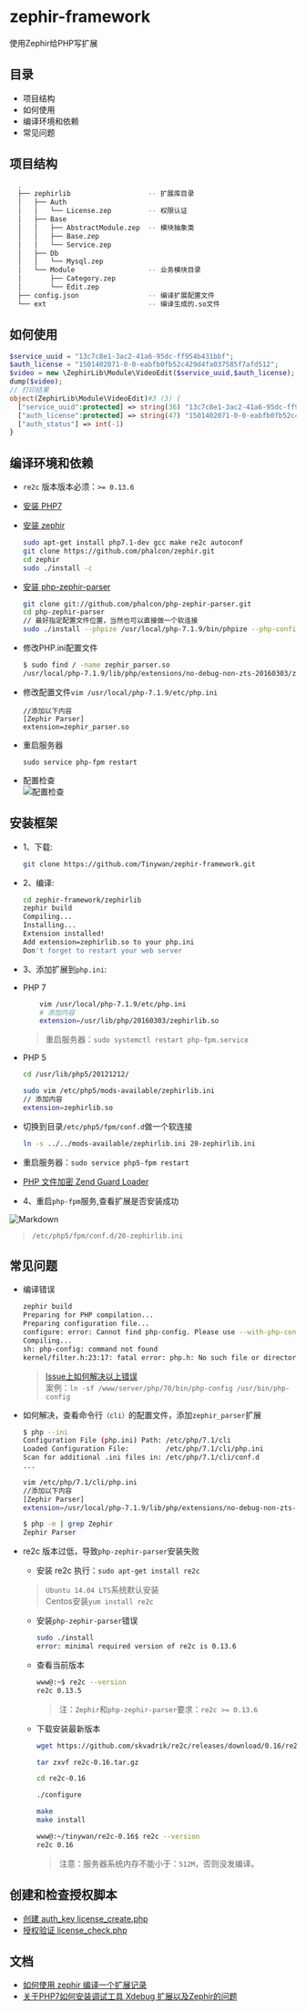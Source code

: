 
zephir-framework
======


使用Zephir给PHP写扩展

## 目录
* 项目结构  
* 如何使用   
* 编译环境和依赖  
* 常见问题  


##   项目结构 <a name="目录结构" />

```bash
  .
  ├── zephirlib                   -- 扩展库目录
  │   ├── Auth
  │   │   └── License.zep         -- 权限认证
  │   ├── Base
  │   │   ├── AbstractModule.zep  -- 模块抽象类
  │   │   ├── Base.zep
  │   │   └── Service.zep
  │   ├── Db
  │   │   └── Mysql.zep
  │   └── Module                  -- 业务模块目录
  │       ├── Category.zep
  │       └── Edit.zep            
  ├── config.json                 -- 编译扩展配置文件
  └── ext                         -- 编译生成的.so文件
```
##  如何使用   

```php
$service_uuid = "13c7c8e1-3ac2-41a6-95dc-ff954b431bbf";
$auth_license = "1501402071-0-0-eabfb0fb52c429d4fa037585f7afd512";
$video = new \ZephirLib\Module\VideoEdit($service_uuid,$auth_license);
dump($video);
// 打印结果
object(ZephirLib\Module\VideoEdit)#3 (3) {
  ["service_uuid":protected] => string(36) "13c7c8e1-3ac2-41a6-95dc-ff954b431bbf"
  ["auth_license":protected] => string(47) "1501402071-0-0-eabfb0fb52c429d4fa037585f7afd512"
  ["auth_status"] => int(-1)
}
```

##  编译环境和依赖   

* `re2c` 版本版本必须：`>= 0.13.6`    
* [安装 PHP7 ](http://www.cnblogs.com/tinywan/p/6607395.html)    
* [安装 zephir](https://github.com/phalcon/zephir)    
  ```bash
  sudo apt-get install php7.1-dev gcc make re2c autoconf
  git clone https://github.com/phalcon/zephir.git
  cd zephir
  sudo ./install -c
  ```
* [安装 php-zephir-parser](https://github.com/phalcon/php-zephir-parser)
  ```bash
  git clone git://github.com/phalcon/php-zephir-parser.git
  cd php-zephir-parser
  // 最好指定配置文件位置，当然也可以直接做一个软连接
  sudo ./install --phpize /usr/local/php-7.1.9/bin/phpize --php-config /usr/local/php-7.1.9/bin/php-config
  ```
* 修改PHP.ini配置文件
  ```bash
  $ sudo find / -name zephir_parser.so
  /usr/local/php-7.1.9/lib/php/extensions/no-debug-non-zts-20160303/zephir_parser.so
  ```
* 修改配置文件`vim /usr/local/php-7.1.9/etc/php.ini` 
  ```
  //添加以下内容
  [Zephir Parser]
  extension=zephir_parser.so
  ```

* 重启服务器
  ```
  sudo service php-fpm restart
  ```
* 配置检查  
   ![配置检查](https://github.com/Tinywan/zephir-framework/blob/master/file/Zephir-Parser.png)  

## 安装框架 <a name="如何编译" />
*   1、下载:
    ```bash
    git clone https://github.com/Tinywan/zephir-framework.git
    ```
*   2、编译:

    ```bash
    cd zephir-framework/zephirlib
    zephir build
    Compiling...
    Installing...
    Extension installed!
    Add extension=zephirlib.so to your php.ini
    Don't forget to restart your web server
    ```
*   3、添加扩展到`php.ini`:  
*   PHP 7  
    ```bash
        vim /usr/local/php-7.1.9/etc/php.ini
        # 添加内容
        extension=/usr/lib/php/20160303/zephirlib.so
    ```
    > 重启服务器：`sudo systemctl restart php-fpm.service`  

*   PHP 5
    ```bash
    cd /usr/lib/php5/20121212/

    sudo vim /etc/php5/mods-available/zephirlib.ini 
    // 添加内容
    extension=zephirlib.so
    ```
*   切换到目录`/etc/php5/fpm/conf.d`做一个软连接  

    ```bash
    ln -s ../../mods-available/zephirlib.ini 20-zephirlib.ini
    ```
*   重启服务器：`sudo service php5-fpm restart`   

*   [PHP 文件加密 Zend Guard Loader](http://www.cnblogs.com/tinywan/p/6888061.html) 

*   4、重启`php-fpm`服务,查看扩展是否安装成功

![Markdown](https://github.com/Tinywan/zephir-framework/blob/master/file/zephir_config_file1.png)   

> `/etc/php5/fpm/conf.d/20-zephirlib.ini`

##  常见问题    

* 编译错误

  ```bash
  zephir build
  Preparing for PHP compilation...
  Preparing configuration file...
  configure: error: Cannot find php-config. Please use --with-php-config=PATH
  Compiling...
  sh: php-config: command not found
  kernel/filter.h:23:17: fatal error: php.h: No such file or directory
  ```
  > [Issue上如何解决以上错误](https://github.com/phalcon/zephir/issues/1653)  
  > 案例：`ln -sf /www/server/php/70/bin/php-config /usr/bin/php-config`  

* 如何解决，查看命令行`（cli）`的配置文件，添加`zephir_parser`扩展

  ```bash
  $ php --ini
  Configuration File (php.ini) Path: /etc/php/7.1/cli
  Loaded Configuration File:         /etc/php/7.1/cli/php.ini
  Scan for additional .ini files in: /etc/php/7.1/cli/conf.d
  ...

  vim /etc/php/7.1/cli/php.ini  
  //添加以下内容
  [Zephir Parser]
  extension=/usr/local/php-7.1.9/lib/php/extensions/no-debug-non-zts-20160303/zephir_parser.so

  $ php -m | grep Zephir
  Zephir Parser
  ```
* re2c 版本过低，导致`php-zephir-parser`安装失败

  * 安装 re2c 执行：`sudo apt-get install re2c`
  > `Ubuntu 14.04 LTS`系统默认安装  
  > Centos安装`yum install re2c`  

  * 安装`php-zephir-parser`错误

    ```bash
    sudo ./install
    error: minimal required version of re2c is 0.13.6
    ```
  * 查看当前版本

    ```bash
    www@:~$ re2c --version
    re2c 0.13.5
    ```
    > 注：`Zephir`和`php-zephir-parser`要求：`re2c >= 0.13.6`

  * 下载安装最新版本

    ```bash
    wget https://github.com/skvadrik/re2c/releases/download/0.16/re2c-0.16.tar.gz

    tar zxvf re2c-0.16.tar.gz

    cd re2c-0.16

    ./configure

    make
    make install

    www@:~/tinywan/re2c-0.16$ re2c --version
    re2c 0.16
    ```
    > 注意：服务器系统内存不能小于：`512M`，否则没发编译。

##  创建和检查授权脚本
* [创建 auth_key license_create.php](https://github.com/Tinywan/zephir-framework/blob/master/test/script/license_create.php)
* [授权验证 license_check.php](https://github.com/Tinywan/zephir-framework/blob/master/test/script/license_check.php)

##  文档
* [如何使用 zephir 编译一个扩展记录](http://www.cnblogs.com/tinywan/p/7753456.html) 
* [关于PHP7如何安装调试工具 Xdebug 扩展以及Zephir的问题](http://www.cnblogs.com/tinywan/p/7447958.html)   


